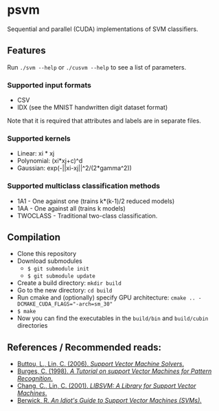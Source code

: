 # psvm
Sequential and parallel (CUDA) implementations of SVM classifiers.

## Features

Run `./svm --help` or `./cusvm --help` to see a list of parameters.

### Supported input formats
 * CSV
 * IDX (see the MNIST handwritten digit dataset format)

Note that it is required that attributes and labels are in separate files.

### Supported kernels
 * Linear: xi \* xj
 * Polynomial: (xi\*xj+c)^d
 * Gaussian: exp(-||xi-xj||^2/(2\*gamma^2))

### Supported multiclass classification methods
 * 1A1 - One against one (trains k\*(k-1)/2 reduced models)
 * 1AA - One against all (trains k models)
 * TWOCLASS - Traditional two-class classification.

## Compilation
 * Clone this repository
 * Download submodules
   * `$ git submodule init`
   * `$ git submodule update`
 * Create a build directory: `mkdir build`
 * Go to the new directory: `cd build`
 * Run cmake and (optionally) specify GPU architecture: `cmake .. -DCMAKE_CUDA_FLAGS="-arch=sm_30"`
 * `$ make`
 * Now you can find the executables in the `build/bin` and `build/cubin` directories

## References / Recommended reads:
 * [Buttou, L., Lin, C. (2006). *Support Vector Machine Solvers*.](http://leon.bottou.org/publications/pdf/lin-2006.pdf)
 * [Burges, C. (1998). *A Tutorial on support Vector Machines for Pattern Recognition*.](http://www.di.ens.fr/~mallat/papiers/svmtutorial.pdf)
 * [Chang, C., Lin, C. (2001). *LIBSVM: A Library for Support Vector Machines*.](https://www.csie.ntu.edu.tw/~cjlin/papers/libsvm.pdf)
 * [Berwick, R. *An Idiot's Guide to Support Vector Machines (SVMs).*](http://web.mit.edu/6.034/wwwbob/svm-notes-long-08.pdf)
